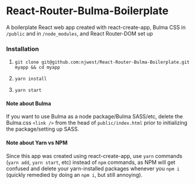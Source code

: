# React-Router-Bulma-Boilerplate
A boilerplate React web app created with react-create-app, Bulma CSS in `/public` and  in `/node_modules`, and React Router-DOM set up

### Installation

1. `git clone git@github.com:njwest/React-Router-Bulma-Boilerplate.git myapp && cd myapp`

2. `yarn install`

3. `yarn start`

#### Note about Bulma

If you want to use Bulma as a node package/Bulma SASS/etc, delete the Bulma.css `<link />` from the head of `public/index.html` prior to initializing the package/setting up SASS.

#### Note about Yarn vs NPM

Since this app was created using react-create-app, use `yarn` commands (`yarn add`, `yarn start`, etc) instead of `npm` commands, as NPM will get confused and delete your yarn-installed packages whenever you `npm i` (quickly remedied by doing an `npm i`, but still annoying).

